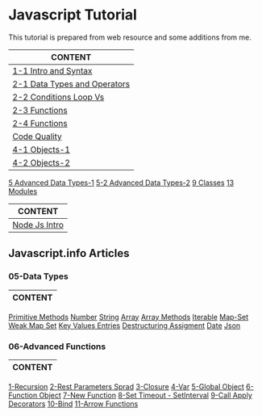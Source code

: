 # Javascript Tutorial

This tutorial is prepared from web resource and some additions from me.

CONTENT |
--- |
[1-1 Intro and Syntax](./js-intro-1-1-intro-and-syntax.md) |
[2-1 Data Types and Operators](./js-intro-2-1-data-types-and-operators.md) |
[2-2 Conditions Loop Vs](./js-intro-2-2-if-and-loops.md) |
[2-3 Functions](./js-intro-2-3-functions.md) |
[2-4 Functions](./js-intro-2-js-intro-2-4-functions.md) |
[Code Quality](./js-intro-3-code-quality.md) |
[4-1 Objects-1](./js-intro-4-objects-1.md) |
[4-2 Objects-2](./js-intro-4-objects-2.md) |
[5 Advanced Data Types-1](./js-intro-5-advanced-data-types.md)
[5-2 Advanced Data Types-2](./js-intro-5p2-advanced-data-types-2.md)
[9 Classes](./js-intro-09-1-Classes.md)
[13 Modules](./js-intro-13-1-Modules.md)

CONTENT |
--- |
[Node Js Intro](./node-js-intro.md) |

<h2>Javascript.info Articles </h2> 

<h3>05-Data Types</h3>

CONTENT |
--- |
[Primitive Methods](./en.javascript.info-master/1-js/05-data-types/01-primitives-methods/article.md)
[Number](./en.javascript.info-master/1-js/05-data-types/02-number/article.md)
[String](./en.javascript.info-master/1-js/05-data-types/03-string/article.md)
[Array](./en.javascript.info-master/1-js/05-data-types/04-array/article.md)
[Array Methods](./en.javascript.info-master/1-js/05-data-types/05-array-methods/article.md)
[Iterable](./en.javascript.info-master/1-js/05-data-types/06-iterable/article.md)
[Map-Set](./en.javascript.info-master/1-js/05-data-types/07-map-set/article.md)
[Weak Map Set](./en.javascript.info-master/1-js/05-data-types/08-weakmap-weakset/article.md)
[Key Values Entries](./en.javascript.info-master/1-js/05-data-types/09-keys-values-entries/article.md)
[Destructuring Assigment](./en.javascript.info-master/1-js/05-data-types/10-destructuring-assignment/article.md)
[Date](./en.javascript.info-master/1-js/05-data-types/11-date/article.md)
[Json](./en.javascript.info-master/1-js/05-data-types/12-json/article.md)


<h3>06-Advanced Functions</h3> 

CONTENT |
--- |
[1-Recursion](./en.javascript.info-master/1-js/06-advanced-functions/01-recursion/article.md)
[2-Rest Parameters Sprad](./en.javascript.info-master/1-js/06-advanced-functions/02-rest-parameters-spread/article.md)
[3-Closure](./en.javascript.info-master/1-js/06-advanced-functions/03-closure/article.md)
[4-Var](./en.javascript.info-master/1-js/06-advanced-functions/04-var/article.md)
[5-Global Object](./en.javascript.info-master/1-js/06-advanced-functions/05-global-object/article.md)
[6-Function Object](./en.javascript.info-master/1-js/06-advanced-functions/06-function-object/article.md)
[7-New Function](./en.javascript.info-master/1-js/06-advanced-functions/07-new-function/article.md)
[8-Set Timeout - SetInterval](./en.javascript.info-master/1-js/06-advanced-functions/08-settimeout-setinterval/article.md)
[9-Call Apply Decorators](./en.javascript.info-master/1-js/06-advanced-functions/09-call-apply-decorators/article.md)
[10-Bind](./en.javascript.info-master/1-js/06-advanced-functions/10-bind/article.md)
[11-Arrow Functions](./en.javascript.info-master/1-js/06-advanced-functions/12-arrow-functions/article.md)


